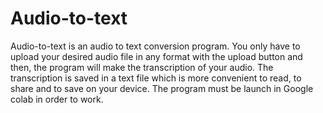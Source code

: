 # Audio-to-text

Audio-to-text is an audio to text conversion program. You only have to upload your desired audio file in any format with the upload button and then, the program will make the transcription of your audio. The transcription is saved in a text file which is more convenient to read, to share and to save on your device.
The program must be launch in Google colab in order to work.

